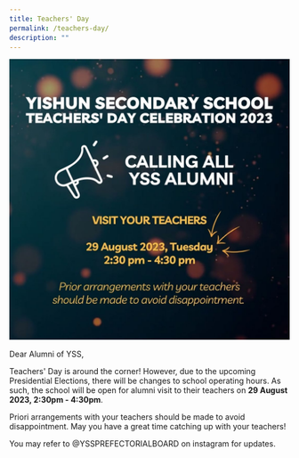 ```yaml
---
title: Teachers' Day
permalink: /teachers-day/
description: ""
---
```

![](/images/Announcements/teachers_day2023.jpeg)

Dear Alumni of YSS, 

Teachers' Day is around the corner! However, due to the upcoming Presidential Elections, there will be changes to school operating hours. As such, the school will be open for alumni visit to their teachers on **29 August 2023, 2:30pm - 4:30pm**. 

Priori arrangements with your teachers should be made to avoid disappointment. May you have a great time catching up with your teachers! 

You may refer to @YSSPREFECTORIALBOARD on instagram for updates.

